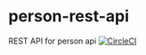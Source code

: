 # person-rest-api
REST API for person api
[![CircleCI](https://circleci.com/gh/Avkashhirpara/person-rest-api.svg?style=svg)](https://circleci.com/gh/Avkashhirpara/person-rest-api)
